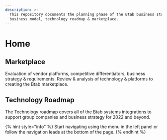 ```yaml
---
description: >-
  This repository documents the planning phase of the Btab business strategy,
  business model, technology roadmap & marketplace.
---
```


# Home

## Marketplace

Evaluation of vendor platforms, competitive differentiators, business strategy & requirements. Review & analysis of technology & platforms to creating the Btab marketplace.

## Technology Roadmap

The Technology roadmap covers all of the Btab systems integrations to support group companies and business strategy for 2022 and beyond.

{% hint style="info" %}
Start navigating using the menu in the left panel or follow the navigation leads at the bottom of the page.
{% endhint %}


